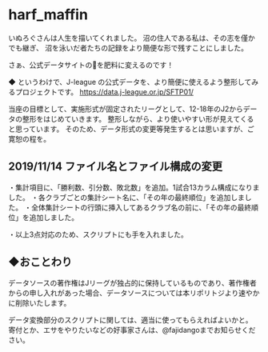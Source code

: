 # harf_maffin

いぬろぐさんは人生を描いてくれました。
沼の住人である私は、その志を僅かでも継ぎ、
沼を泳いだ者たちの記録をより簡便な形で残すことにしました。

さぁ、公式データサイトの💩を肥料に変えるのです！

◆
というわけで、J-league の公式データを、より簡便に使えるよう整形してみるプロジェクトです。
https://data.j-league.or.jp/SFTP01/


当座の目標として、実施形式が固定されたリーグとして、12-18年のJ2からデータの整形をはじめていきます。
整形しながら、より使いやすい形が見えてくると思っています。
そのため、データ形式の変更等発生するとは思いますが、ご寛恕の程を。


## 2019/11/14  ファイル名とファイル構成の変更
・集計項目に、「勝利数、引分数、敗北数」を追加。1試合13カラム構成になりました。
・各クラブごとの集計シート名に、「その年の最終順位」を追加しました。
・全体集計シートの行頭に挿入してあるクラブ名の前に、「その年の最終順位」を追加しました。

・以上3点対応のため、スクリプトにも手を入れました。



## ◆おことわり
データソースの著作権はJリーグが独占的に保持しているものであり、著作権者からの申し入れがあった場合、データソースについては本リポリトジより速やかに削除いたします。

データ変換部分のスクリプトに関しては、適当に使ってもらえればよいかと。
寄付とか、エサをやりたいなどの好事家さんは、@fajidangoまでお知らせください。
